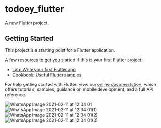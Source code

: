 # todoey_flutter

A new Flutter project.

## Getting Started

This project is a starting point for a Flutter application.

A few resources to get you started if this is your first Flutter project:

- [Lab: Write your first Flutter app](https://flutter.dev/docs/get-started/codelab)
- [Cookbook: Useful Flutter samples](https://flutter.dev/docs/cookbook)

For help getting started with Flutter, view our
[online documentation](https://flutter.dev/docs), which offers tutorials,
samples, guidance on mobile development, and a full API reference.

![WhatsApp Image 2021-02-11 at 12 34 01](https://user-images.githubusercontent.com/60404283/107632003-306f5a00-6c66-11eb-849f-f33ad69015a0.jpeg)
![WhatsApp Image 2021-02-11 at 12 34 01(1)](https://user-images.githubusercontent.com/60404283/107632015-349b7780-6c66-11eb-889d-c7c20402d7c9.jpeg)
![WhatsApp Image 2021-02-11 at 12 34 01(2)](https://user-images.githubusercontent.com/60404283/107632020-35340e00-6c66-11eb-9489-4ad0b6f4e282.jpeg)
![WhatsApp Image 2021-02-11 at 12 34 01(3)](https://user-images.githubusercontent.com/60404283/107632022-35cca480-6c66-11eb-93b4-f1f4f3ab60f0.jpeg)

